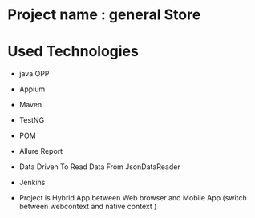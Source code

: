 # Project name : general Store

# Used Technologies
- java OPP 
- Appium
- Maven 
- TestNG 
- POM 
- Allure Report
- Data Driven To Read Data From JsonDataReader
- Jenkins

 - Project is Hybrid App between Web browser and Mobile App (switch between webcontext and native context )
